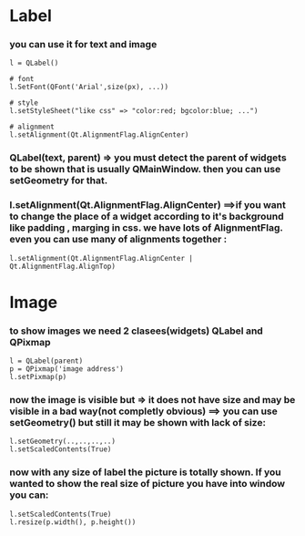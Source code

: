 # Label
### you can use it for text and image
    l = QLabel()

    # font
    l.SetFont(QFont('Arial',size(px), ...))

    # style
    l.setStyleSheet("like css" => "color:red; bgcolor:blue; ...") 

    # alignment
    l.setAlignment(Qt.AlignmentFlag.AlignCenter)


### QLabel(text, parent) => you must detect the parent of widgets to be shown that is usually QMainWindow. then you can use setGeometry for that.

### l.setAlignment(Qt.AlignmentFlag.AlignCenter) ==>if you want to change the place of a widget according to it's background like padding , marging in css. we have lots of AlignmentFlag. even you can use many of alignments together :
    l.setAlignment(Qt.AlignmentFlag.AlignCenter | Qt.AlignmentFlag.AlignTop)

# Image
### to show images we need 2 clasees(widgets) QLabel and QPixmap

    l = QLabel(parent)
    p = QPixmap('image address')
    l.setPixmap(p)

### now the image is visible but => it does not have size and may be visible in a bad way(not completly obvious) ==> you can  use setGeometry() but still it may be shown with lack of size:
    l.setGeometry(..,..,..,..)
    l.setScaledContents(True)
### now with any size of label the picture is totally shown. If you wanted to show the real size of picture you have into window you can:
    l.setScaledContents(True)
    l.resize(p.width(), p.height())